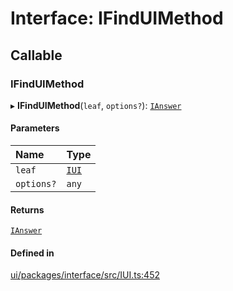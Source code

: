 # Interface: IFindUIMethod

## Callable

### IFindUIMethod

▸ **IFindUIMethod**(`leaf`, `options?`): [`IAnswer`](../modules.md#ianswer)

#### Parameters

| Name | Type |
| :------ | :------ |
| `leaf` | [`IUI`](IUI.md) |
| `options?` | `any` |

#### Returns

[`IAnswer`](../modules.md#ianswer)

#### Defined in

[ui/packages/interface/src/IUI.ts:452](https://github.com/leaferjs/leafer-ui/blob/a39c489/packages/interface/src/IUI.ts#L452)
